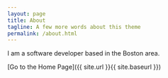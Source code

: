 ```yaml
---
layout: page
title: About
tagline: A few more words about this theme
permalink: /about.html
---
```

I am a software developer based in the Boston area. 

[Go to the Home Page]({{ site.url }}{{ site.baseurl }})

